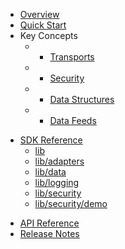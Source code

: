 * [Overview](/content/product_overview)
* [Quick Start](/content/quick_start)
* Key Concepts
  * - [Transports](/content/concepts/transports)
  * - [Security](/content/concepts/security)
  * - [Data Structures](/content/concepts/data_structures)
  * - [Data Feeds](/content/concepts/data_feeds)
<!-- sdk_open -->
* [SDK Reference](/content/sdk_reference)
	* [lib](/content/sdk/lib)
	* [lib/adapters](/content/sdk/lib-adapters)
	* [lib/data](/content/sdk/lib-data)
	* [lib/logging](/content/sdk/lib-logging)
	* [lib/security](/content/sdk/lib-security)
	* [lib/security/demo](/content/sdk/lib-security-demo)
<!-- sdk_close -->
* [API Reference](/content/api)
* [Release Notes](/content/release_notes)

